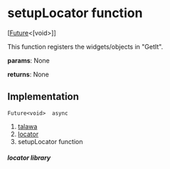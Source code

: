 
<div>

# setupLocator function

</div>


[[Future](https://api.flutter.dev/flutter/dart-core/Future-class.html)\<[void\>]]




This function registers the widgets/objects in \"GetIt\".

**params**: None

**returns**: None



## Implementation

``` language-dart
Future<void>  async 
```







1.  [talawa](../index.md)
2.  [locator](../locator/)
3.  setupLocator function

##### locator library







